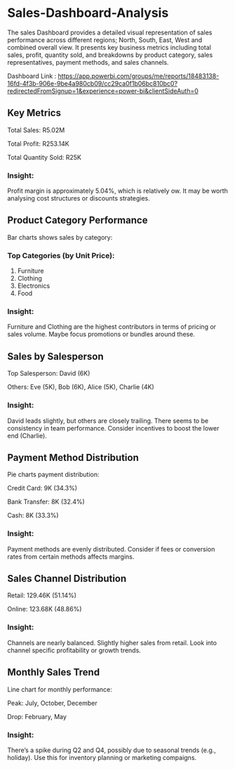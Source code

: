# Sales-Dashboard-Analysis
The sales Dashboard provides a detailed visual representation of sales performance across different regions; North, South, East, West and combined overall view. It presents key business metrics including total sales, profit, quantity sold, and breakdowns by product category, sales representatives, payment methods, and sales channels.

Dashboard Link : https://app.powerbi.com/groups/me/reports/18483138-16fd-4f3b-906e-9be4a980cb09/cc29ca0f1b06bc810bc0?redirectedFromSignup=1&experience=power-bi&clientSideAuth=0
## Key Metrics

Total Sales: R5.02M

Total Profit: R253.14K

Total Quantity Sold: R25K

### Insight:
Profit margin is approximately 5.04%, which is relatively ow. It may be worth analysing cost structures or discounts strategies.

## Product Category Performance
Bar charts shows sales by category:
### Top Categories (by Unit Price):
1.	Furniture
2.	Clothing
3.	Electronics
4.	Food
### Insight:
Furniture and Clothing are the highest contributors in terms of pricing or sales volume. Maybe focus promotions or bundles around these.

## Sales by Salesperson

Top Salesperson: David (6K)

Others: Eve (5K), Bob (6K), Alice (5K), Charlie (4K)

### Insight:
David leads slightly, but others are closely trailing. There seems to be consistency in team performance. Consider incentives to boost the lower end (Charlie).

## Payment Method Distribution

Pie charts payment distribution:

Credit Card: 9K (34.3%)

Bank Transfer: 8K (32.4%)

Cash: 8K (33.3%)

### Insight:
Payment methods are evenly distributed. Consider if fees or conversion rates from certain methods affects margins.

## Sales Channel Distribution

Retail: 129.46K (51.14%)

Online: 123.68K (48.86%)

### Insight:
Channels are nearly balanced. Slightly higher sales from retail. Look into channel specific profitability or growth trends. 

## Monthly Sales Trend

Line chart for monthly performance:

Peak: July, October, December

Drop: February, May

### Insight:
There’s a spike during Q2 and Q4, possibly due to seasonal trends (e.g., holiday). Use this for inventory planning or marketing compaigns.     

